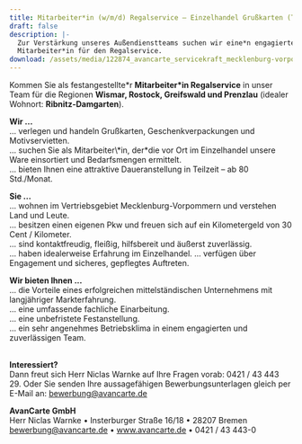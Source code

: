 ```yaml
---
title: Mitarbeiter*in (w/m/d) Regalservice – Einzelhandel Grußkarten (Teilzeit)
draft: false
description: |-
  Zur Verstärkung unseres Außendienstteams suchen wir eine*n engagierte*n
  Mitarbeiter*in für den Regalservice.
download: /assets/media/122874_avancarte_servicekraft_mecklenburg-vorpommern.pdf
---
```

Kommen Sie als festangestellte\*r **Mitarbeiter\*in Regalservice** in unser Team für die Regionen **Wismar, Rostock, Greifswald und Prenzlau** (idealer Wohnort: **Ribnitz-Damgarten**).

**Wir ...**\
... verlegen und handeln Grußkarten, Geschenkverpackungen und Motivservietten.\
... suchen Sie als Mitarbeiter\\*in, der\*die vor Ort im Einzelhandel unsere Ware einsortiert und Bedarfsmengen ermittelt.\
... bieten Ihnen eine attraktive Daueranstellung in Teilzeit – ab 80 Std./Monat.

**Sie ...**\
... wohnen im Vertriebsgebiet Mecklenburg-Vorpommern und verstehen Land und Leute.\
... besitzen einen eigenen Pkw und freuen sich auf ein Kilometergeld von 30 Cent / Kilometer.\
... sind kontaktfreudig, fleißig, hilfsbereit und äußerst zuverlässig.\
... haben idealerweise Erfahrung im Einzelhandel.
... verfügen über Engagement und sicheres, gepflegtes Auftreten.

**Wir bieten Ihnen ...**\
... die Vorteile eines erfolgreichen mittelständischen Unternehmens mit langjähriger Markterfahrung.\
... eine umfassende fachliche Einarbeitung.\
... eine unbefristete Festanstellung.\
... ein sehr angenehmes Betriebsklima in einem engagierten und zuverlässigen Team.

\
**Interessiert?**\
Dann freut sich Herr Niclas Warnke auf Ihre Fragen vorab: 0421 / 43 443 29. Oder Sie senden Ihre aussagefähigen Bewerbungsunterlagen gleich per E-Mail an: bewerbung@avancarte.de

**AvanCarte GmbH**\
Herr Niclas Warnke • Insterburger Straße 16/18 • 28207 Bremen\
bewerbung@avancarte.de • www.avancarte.de • 0421 / 43 443-0
